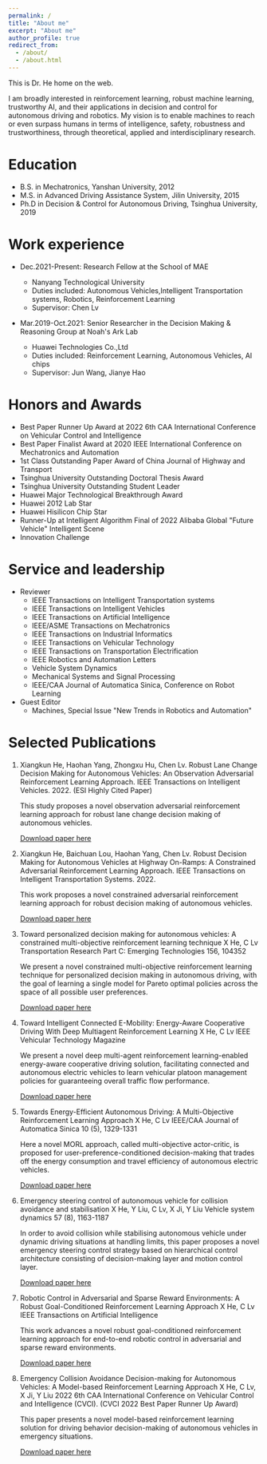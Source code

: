 ```yaml
---
permalink: /
title: "About me"
excerpt: "About me"
author_profile: true
redirect_from: 
  - /about/
  - /about.html
---
```


This is Dr. He home on the web.

I am broadly interested in reinforcement learning, robust machine learning, trustworthy AI, and their applications in decision and control for autonomous driving and robotics. My vision is to enable machines to reach or even surpass humans in terms of intelligence, safety, robustness and trustworthiness, through theoretical, applied and interdisciplinary research. 

Education
======
* B.S. in Mechatronics, Yanshan University, 2012
* M.S. in Advanced Driving Assistance System, Jilin University, 2015
* Ph.D in Decision & Control for Autonomous Driving, Tsinghua University, 2019

Work experience
======
* Dec.2021-Present: Research Fellow at the School of MAE
  * Nanyang Technological University
  * Duties included: Autonomous Vehicles,Intelligent Transportation systems, Robotics, Reinforcement Learning
  * Supervisor: Chen Lv

* Mar.2019-Oct.2021: Senior Researcher in the Decision Making & Reasoning Group at Noah's Ark Lab
  * Huawei Technologies Co.,Ltd
  * Duties included: Reinforcement Learning, Autonomous Vehicles, AI chips
  * Supervisor: Jun Wang, Jianye Hao
  
Honors and Awards
======
* Best Paper Runner Up Award at 2022 6th CAA International Conference on Vehicular Control and Intelligence 
* Best Paper Finalist Award at 2020 IEEE International Conference on Mechatronics and Automation 
* 1st Class Outstanding Paper Award of China Journal of Highway and Transport 
* Tsinghua University Outstanding Doctoral Thesis Award
* Tsinghua University Outstanding Student Leader
* Huawei Major Technological Breakthrough Award 
* Huawei 2012 Lab Star
* Huawei Hisilicon Chip Star
* Runner-Up at Intelligent Algorithm Final of 2022 Alibaba Global "Future Vehicle" Intelligent Scene
* Innovation Challenge

Service and leadership
======
* Reviewer
  * IEEE Transactions on Intelligent Transportation systems
  * IEEE Transactions on Intelligent Vehicles
  * IEEE Transactions on Artificial Intelligence
  * IEEE/ASME Transactions on Mechatronics
  * IEEE Transactions on Industrial Informatics
  * IEEE Transactions on Vehicular Technology
  * IEEE Transactions on Transportation Electrification
  * IEEE Robotics and Automation Letters
  * Vehicle System Dynamics
  * Mechanical Systems and Signal Processing
  * IEEE/CAA Journal of Automatica Sinica, Conference on Robot Learning
* Guest Editor
  * Machines, Special Issue "New Trends in Robotics and Automation"

Selected Publications
======
1. Xiangkun He, Haohan Yang, Zhongxu Hu, Chen Lv. Robust Lane Change Decision Making for Autonomous Vehicles: An Observation Adversarial Reinforcement Learning Approach. IEEE Transactions on Intelligent Vehicles. 2022. (ESI Highly Cited Paper)

    This study proposes a novel observation adversarial reinforcement learning approach for robust lane change decision making of autonomous vehicles.

    [Download paper here](https://www.researchgate.net/publication/359776714_Robust_Lane_Change_Decision_Making_for_Autonomous_Vehicles_An_Observation_Adversarial_Reinforcement_Learning_Approach)

2. Xiangkun He, Baichuan Lou, Haohan Yang, Chen Lv. Robust Decision Making for Autonomous Vehicles at Highway On-Ramps: A Constrained Adversarial Reinforcement Learning Approach. IEEE Transactions on Intelligent Transportation Systems. 2022.

    This work proposes a novel constrained adversarial reinforcement learning approach for robust decision making of autonomous vehicles.

    [Download paper here](https://www.researchgate.net/publication/369552496_Robust_Decision_Making_for_Autonomous_Vehicles_at_Highway_On-Ramps_A_Constrained_Adversarial_Reinforcement_Learning_Approach)

3. Toward personalized decision making for autonomous vehicles: A constrained multi-objective reinforcement learning technique
X He, C Lv
Transportation Research Part C: Emerging Technologies 156, 104352

    We present a novel constrained multi-objective reinforcement learning technique for personalized decision making in autonomous driving, with the goal of learning a single model for Pareto optimal policies across the space of all possible user preferences.

    [Download paper here](https://www.sciencedirect.com/science/article/abs/pii/S0968090X2300342X?via%3Dihub)

4. Toward Intelligent Connected E-Mobility: Energy-Aware Cooperative Driving With Deep Multiagent Reinforcement Learning
X He, C Lv
IEEE Vehicular Technology Magazine

    We present a novel deep multi-agent reinforcement learning-enabled energy-aware cooperative driving solution, facilitating connected and autonomous electric vehicles to learn vehicular platoon management policies for guaranteeing overall traffic flow performance.

    [Download paper here](https://www.researchgate.net/publication/372589389_Toward_Intelligent_Connected_E-Mobility_Energy-Aware_Cooperative_Driving_With_Deep_Multiagent_Reinforcement_Learning)

5. Towards Energy-Efficient Autonomous Driving: A Multi-Objective Reinforcement Learning Approach
X He, C Lv
IEEE/CAA Journal of Automatica Sinica 10 (5), 1329-1331

    Here a novel MORL approach, called multi-objective actor-critic, is proposed for user-preference-conditioned decision-making that trades off the energy consumption and travel efficiency of autonomous electric vehicles.

    [Download paper here](https://www.researchgate.net/publication/370446444_Towards_Energy-Efficient_Autonomous_Driving_A_Multi-Objective_Reinforcement_Learning_Approach)

6. Emergency steering control of autonomous vehicle for collision avoidance and stabilisation
X He, Y Liu, C Lv, X Ji, Y Liu
Vehicle system dynamics 57 (8), 1163-1187

    In order to avoid collision while stabilising autonomous vehicle under dynamic driving situations at handling limits, this paper proposes a novel emergency steering control strategy based on hierarchical control architecture consisting of decision-making layer and motion control layer.

    [Download paper here](https://www.researchgate.net/publication/328690797_Emergency_steering_control_of_autonomous_vehicle_for_collision_avoidance_and_stabilisation)
7. Robotic Control in Adversarial and Sparse Reward Environments: A Robust Goal-Conditioned Reinforcement Learning Approach
X He, C Lv
IEEE Transactions on Artificial Intelligence

    This work advances a novel robust goal-conditioned reinforcement learning approach for end-to-end robotic control in adversarial and sparse reward environments.

    [Download paper here](https://ieeexplore.ieee.org/document/10018434)
8. Emergency Collision Avoidance Decision-making for Autonomous Vehicles: A Model-based Reinforcement Learning Approach
X He, C Lv, X Ji, Y Liu
2022 6th CAA International Conference on Vehicular Control and Intelligence (CVCI). (CVCI 2022 Best Paper Runner Up Award)

    This paper presents a novel model-based reinforcement learning solution for driving behavior decision-making of autonomous vehicles in emergency situations. 

    [Download paper here](https://www.researchgate.net/publication/366148709_Emergency_Collision_Avoidance_Decision-making_for_Autonomous_Vehicles_A_Model-based_Reinforcement_Learning_Approach)
